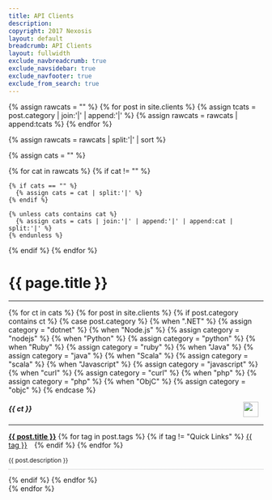 ```yaml
---
title: API Clients
description: 
copyright: 2017 Nexosis 
layout: default
breadcrumb: API Clients
layout: fullwidth
exclude_navbreadcrumb: true
exclude_navsidebar: true
exclude_navfooter: true
exclude_from_search: true
---
```


<style>
  img.api-client {
    float: right;
    height: 30px;
    margin: -5px 10px 10px;
  }
</style>

{% assign rawcats = "" %}
{% for post in site.clients %}
  {% assign tcats = post.category | join:'|' | append:'|' %}
  {% assign rawcats = rawcats | append:tcats %}
{% endfor %}

{% assign rawcats = rawcats | split:'|' | sort %}

{% assign cats = "" %}

{% for cat in rawcats %}
  {% if cat != "" %}

    {% if cats == "" %}
      {% assign cats = cat | split:'|' %}
    {% endif %}

    {% unless cats contains cat %}
      {% assign cats = cats | join:'|' | append:'|' | append:cat | split:'|' %}
    {% endunless %}
  {% endif %}
{% endfor %}

<div class="row">
  <div class="col-sm-12 col-md-12 col-lg-12 col-xl-12">
    <h1>{{ page.title }}</h1>
    <hr>
  </div>
</div>

<div class="row">
  {% for ct in cats %}
  {% for post in site.clients %}
    {% if post.category contains ct %}
      {% case post.category %}
        {% when ".NET" %}
          {% assign category = "dotnet" %}
        {% when "Node.js" %}
          {% assign category = "nodejs" %}
        {% when "Python" %}
          {% assign category = "python" %}
        {% when "Ruby" %}
          {% assign category = "ruby" %}
        {% when "Java" %}
          {% assign category = "java" %}
        {% when "Scala" %}
          {% assign category = "scala" %}
        {% when "Javascript" %}
          {% assign category = "javascript" %}
        {% when "curl" %}
          {% assign category = "curl" %}
        {% when "php" %}
          {% assign category = "php" %}
        {% when "ObjC" %}
          {% assign category = "objc" %}
      {% endcase %}
      <div class="col-sm-6 col-md-6 col-lg-6 col-xl-6">
        <div class="panel bg-color-lightGray">
          <div class="panel-body">
            <h5 id="{{ ct | slugify }}">
              {{ ct }}
              <img src="/assets/img/{{ category }}.png" class="api-client">
            </h5>
            <hr>
            <div class="row">
              <div class="col-sm-12 col-md-12 col-lg-12 col-xl-12">
                <p>
                  <strong><a href="{{ site.url }}{{ post.url }}">{{ post.title }}</a></strong> 
                  {% for tag in post.tags %}
                      {% if tag != "Quick Links" %}
                          <a class="label label-info pull-right" style="margin-right: 10px;" href="/tags#{{ tag | slugify }}">{{ tag }}</a>
                      {% endif %}
                  {% endfor %}
                </p>
                <p class="color-mediumGray" style="font-size: 85%; border-bottom: 1px dotted #afb0b4; padding-bottom: 10px;">
                  {{ post.description }}           
                </p>
              </div>
            {% endif %}
          {% endfor %}
        </div>
      </div>
    </div>
  </div>
  {% endfor %}
</div>